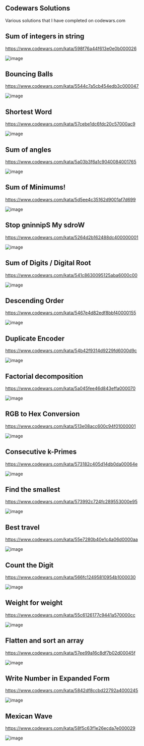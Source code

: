 
## Codewars Solutions

Various solutions that I have completed on codewars.com

##

## Sum of integers in string

https://www.codewars.com/kata/598f76a44f613e0e0b000026

![image](https://user-images.githubusercontent.com/85328038/217995097-cef86e04-2720-40e8-af54-4b3083a61887.png)

##

## Bouncing Balls

https://www.codewars.com/kata/5544c7a5cb454edb3c000047

![image](https://user-images.githubusercontent.com/85328038/217995335-502fd478-da24-452a-b611-0f5589c41bcd.png)

##

## Shortest Word

https://www.codewars.com/kata/57cebe1dc6fdc20c57000ac9

![image](https://user-images.githubusercontent.com/85328038/217995477-d9a283eb-5756-4833-850f-e2fd6e06e359.png)

##

## Sum of angles

https://www.codewars.com/kata/5a03b3f6a1c9040084001765

![image](https://user-images.githubusercontent.com/85328038/217995567-53571d47-c669-4f88-b1f0-2dbd8e11b291.png)

##

## Sum of Minimums!

https://www.codewars.com/kata/5d5ee4c35162d9001af7d699

![image](https://user-images.githubusercontent.com/85328038/217995673-218999ea-46eb-4965-b204-5f176acaa89c.png)

##

## Stop gninnipS My sdroW

https://www.codewars.com/kata/5264d2b162488dc400000001

![image](https://user-images.githubusercontent.com/85328038/217995969-8dd580a0-5045-4373-a536-227450250c67.png)

##

## Sum of Digits / Digital Root

https://www.codewars.com/kata/541c8630095125aba6000c00

![image](https://user-images.githubusercontent.com/85328038/217996071-3dca1dbe-bd5f-483b-b473-c0cdb5e50499.png)

##

## Descending Order

https://www.codewars.com/kata/5467e4d82edf8bbf40000155

![image](https://user-images.githubusercontent.com/85328038/217996194-3cbb4a52-3d38-48bf-b91c-bff97ab800b5.png)

##

## Duplicate Encoder

https://www.codewars.com/kata/54b42f9314d9229fd6000d9c

![image](https://user-images.githubusercontent.com/85328038/217996299-20318387-d60c-46c6-a85c-53198b06264a.png)

##

## Factorial decomposition

https://www.codewars.com/kata/5a045fee46d843effa000070

![image](https://user-images.githubusercontent.com/85328038/217996409-a0e4f5b7-fd34-459d-b935-feeb22ef37b9.png)

##

## RGB to Hex Conversion

https://www.codewars.com/kata/513e08acc600c94f01000001

![image](https://user-images.githubusercontent.com/85328038/217996946-8967d914-5428-446d-a11c-fb4e5012b7ff.png)

##

## Consecutive k-Primes

https://www.codewars.com/kata/573182c405d14db0da00064e

![image](https://user-images.githubusercontent.com/85328038/217997098-c8cb5d5b-5336-43b9-972e-a82aa1d296ca.png)

##

## Find the smallest 

https://www.codewars.com/kata/573992c724fc289553000e95

![image](https://user-images.githubusercontent.com/85328038/217997173-d2945aff-8163-46d2-a49e-c3ec9677ec2e.png)

##

## Best travel

https://www.codewars.com/kata/55e7280b40e1c4a06d0000aa

![image](https://user-images.githubusercontent.com/85328038/217997268-08bd3375-a331-4ccd-9ec4-209ad5d1ad11.png)

##

## Count the Digit

https://www.codewars.com/kata/566fc12495810954b1000030

![image](https://user-images.githubusercontent.com/85328038/217997356-04713891-986d-41d0-8b00-841bccaea5c2.png)

##

## Weight for weight

https://www.codewars.com/kata/55c6126177c9441a570000cc

![image](https://user-images.githubusercontent.com/85328038/217997457-bfae6439-ae30-4d03-abe7-1cd6515b9c7f.png)

##

## Flatten and sort an array

https://www.codewars.com/kata/57ee99a16c8df7b02d00045f

![image](https://user-images.githubusercontent.com/85328038/217997549-ec21446c-7925-496f-81ab-19049339825a.png)

##

## Write Number in Expanded Form

https://www.codewars.com/kata/5842df8ccbd22792a4000245

![image](https://user-images.githubusercontent.com/85328038/217997638-b9babefa-5b17-4bdd-811a-ccec23360ca9.png)

##

## Mexican Wave

https://www.codewars.com/kata/58f5c63f1e26ecda7e000029

![image](https://user-images.githubusercontent.com/85328038/217997726-d93e532e-7728-4a57-b9a5-aa67ebd9f54d.png)

##

